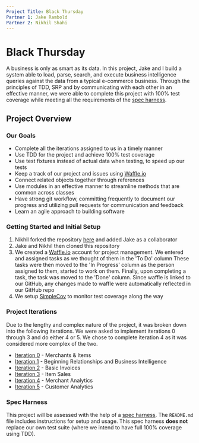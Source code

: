 ```yaml
---
Project Title: Black Thursday
Partner 1: Jake Rambold
Partner 2: Nikhil Shahi
---
```


Black Thursday
===============

A business is only as smart as its data. In this project, Jake and I build a system able to load, parse, search, and execute business intelligence queries against the data from a typical e-commerce business. Through the principles of TDD, SRP and by communicating with each other in an effective manner, we were able to complete this project with 100%
test coverage while meeting all the requirements of the [spec harness](https://github.com/turingschool/black_thursday_spec_harness).

Project Overview
-----------------

### Our Goals

*   Complete all the iterations assigned to us in a timely manner
*   Use TDD for the project and achieve 100% test coverage
*   Use test fixtures instead of actual data when testing, to speed up our tests
*   Keep a track of our project and issues using [Waffle.io](http://waffle.io)
*   Connect related objects together through references
*   Use modules in an effective manner to streamline methods that are common across classes
*   Have strong git workflow, committing frequently to document our progress and utilizing pull requests for communication and feedback
*   Learn an agile approach to building software

### Getting Started and Initial Setup

1.  Nikhil forked the repository [here](https://github.com/turingschool-examples/black_thursday) and added Jake as a collaborator
2.  Jake and Nikhil then cloned this repository
3.  We created a [Waffle.io](http://waffle.io) account for project management. We entered and assigned tasks as we thought of them in the 'To Do' column
    These tasks were then moved to the 'In Progress' column as the person assigned to them, started to work on them. Finally, upon completing a task, the task was moved to the 'Done' column. Since waffle is linked to our GitHub, any changes made to waffle were automatically reflected in our GitHub repo
4.  We setup [SimpleCov](https://github.com/colszowka/simplecov) to monitor test coverage along the way

### Project Iterations

Due to the lengthy and complex nature of the project, it was broken down into the following iterations. We were asked to implement iterations 0 through 3 and do either 4 or 5.
We chose to complete iteration 4 as it was considered more complex of the two.

*   [Iteration 0](https://github.com/Shniks/black_thursday/blob/iteration_0_nikhil/black_thursday_iterations/iteration_0.md) - Merchants & Items
*   [Iteration 1](https://github.com/Shniks/black_thursday/blob/iteration_0_nikhil/black_thursday_iterations/iteration_1.md) - Beginning Relationships and Business Intelligence
*   [Iteration 2](https://github.com/Shniks/black_thursday/blob/iteration_0_nikhil/black_thursday_iterations/iteration_2.md) - Basic Invoices
*   [Iteration 3](https://github.com/Shniks/black_thursday/blob/iteration_0_nikhil/black_thursday_iterations/iteration_3.md) - Item Sales
*   [Iteration 4](https://github.com/Shniks/black_thursday/blob/iteration_0_nikhil/black_thursday_iterations/iteration_4.md) - Merchant Analytics
*   [Iteration 5](https://github.com/Shniks/black_thursday/blob/iteration_0_nikhil/black_thursday_iterations/iteration_5.md) - Customer Analytics

### Spec Harness

This project will be assessed with the help of a [spec harness](https://github.com/turingschool/black_thursday_spec_harness). The `README.md` file includes instructions for setup and usage. This spec harness **does not** replace our own test suite (where we intend to have full 100% coverage using TDD).
